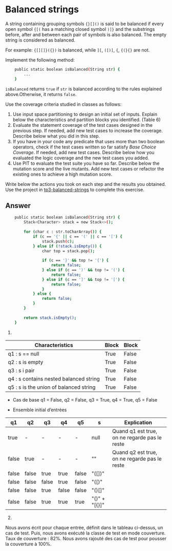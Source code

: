 # Balanced strings

A string containing grouping symbols `{}[]()` is said to be balanced if every open symbol `{[(` has a matching closed symbol `)]}`
and the substrings before, after and between each pair of symbols is also balanced. The empty string is considered as balanced.

For example: `{[][]}({})` is balanced, while `][`, `([)]`, `{`, `{(}{}` are not.

Implement the following method:

```bash
    public static boolean isBalanced(String str) {
        ...
    }
```

`isBalanced` returns `true` if  `str` is balanced according to the rules explained above.Otherwise, it returns `false`.

Use the coverage criteria studied in classes as follows:

1. Use input space partitioning to design an initial set of inputs. Explain below the characteristics and partition blocks you identified. (Table 6)
2. Evaluate the statement coverage of the test cases designed in the previous step. If needed, add new test cases to increase the coverage. Describe below what you did in this step.
3. If you have in your code any predicate that uses more than two boolean operators, check if the test cases written so far satisfy *Base Choice Coverage*. If needed, add new test cases. Describe below how you evaluated the logic coverage and the new test cases you added.
4. Use PIT to evaluate the test suite you have so far. Describe below the mutation score and the live mutants. Add new test cases or refactor the existing ones to achieve a high mutation score.

Write below the actions you took on each step and the results you obtained.
Use the project in [tp3-balanced-strings](../code/tp3-balanced-strings) to complete this exercise.

## Answer

```bash
    public static boolean isBalanced(String str) {
        Stack<Character> stack = new Stack<>();
    
        for (char c : str.toCharArray()) {
            if (c == '{' || c == '(' || c == '[') {
                stack.push(c);
            } else if (!stack.isEmpty()) {
                char top = stack.pop();
    
                if (c == '}' && top != '{') {
                    return false;
                } else if (c == ')' && top != '(') {
                    return false;
                } else if (c == ']' && top != '[') {
                    return false;
                }
            } else {
                return false;
            }
        }
    
        return stack.isEmpty();
    }
```

1.
| Characteristics                        | Block | Block |
|----------------------------------------|-------|-------|
| q1 : s == null                         | True  | False |
| q2 : s is empty                        | True  | False |
| q3 : s i pair                          | True  | False |
| q4 : s contains nested balanced string | True  | False |
| q5 : s is the union of balanced string | True  | False |

- Cas de base q1 = False, q2 = False, q3 = True, q4 = True, q5 = False


- Ensemble initial d’entrées

| q1    | q2    | q3    | q4    | q5    | s             | Explication                                   |
|-------|-------|-------|-------|-------|---------------|-----------------------------------------------|
| true  | -     | -     | -     | -     | null          | Quand q1 est true, on ne regarde pas le reste |
| false | true  | -     | -     | -     | ""            | Quand q2 est true, on ne regarde pas le reste |
| false | false | true  | true  | false | "([])"        |                                               |
| false | false | false | true  | false | "([)"         |                                               |
| false | false | true  | false | false | "()[]"        |                                               |
| false | false | true  | true  | true  | "()" + "[{}]" |                                               |

2.
Nous avons écrit pour chaque entrée, définit dans le tableau ci-dessus, un cas de test. Puis, nous avons exécuté la classe
de test en mode couverture. Taux de couverture : 82%.
Nous avons rajouté des cas de test pour pousser la couverture à 100%.